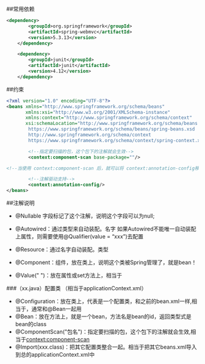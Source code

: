 ##常用依赖
```xml
<dependency>
        <groupId>org.springframework</groupId>
        <artifactId>spring-webmvc</artifactId>
        <version>5.3.13</version>
    </dependency>

    <dependency>
        <groupId>junit</groupId>
        <artifactId>junit</artifactId>
        <version>4.12</version>
    </dependency>
```

##约束
```xml
<?xml version="1.0" encoding="UTF-8"?>
<beans xmlns="http://www.springframework.org/schema/beans"
       xmlns:xsi="http://www.w3.org/2001/XMLSchema-instance"
       xmlns:context="http://www.springframework.org/schema/context"
       xsi:schemaLocation="http://www.springframework.org/schema/beans
        https://www.springframework.org/schema/beans/spring-beans.xsd
        http://www.springframework.org/schema/context
        https://www.springframework.org/schema/context/spring-context.xsd">

        <!--指定要扫描的包，这个包下的注解就会生效-->
        <context:component-scan base-package=""/>

<!--当使用 context:component-scan 后，就可以将 context:annotation-config移除。-->

        <!--注解驱动支持-->
        <context:annotation-config/>
</beans>
```

##注解说明
- @Nullable 	字段标记了这个注解，说明这个字段可以为null;
- @Autowired：通过类型来自动装配。名字
    如果Autowired不能唯一自动装配上属性，则需要使用@Qualifier(value = “xxx”)去配置
- @Resource：通过名字自动装配。类型


- @Component：组件，放在类上，说明这个类被Spring管理了，就是bean！<bean>
- @Value(" ")：放在属性或set方法上，相当于<property name="name" value="黄黄"/>

###（xx.java）配置类 （相当于applicationContext.xml）
- @Configuration：放在类上，代表是一个配置类，和之前的bean.xml一样,相当于<beans>，通常和@Bean一起用
- @Bean：放在方法上，就是一个bean，方法名是bean的id，返回类型式是bean的class
- @ComponentScan("包名")：指定要扫描的包，这个包下的注解就会生效,相当于<context:component-scan>
- @Import(xxx.class)：把其它配置类整合一起。相当于把其它beans.xml导入到总的applicationContext.xml中


